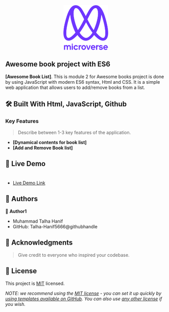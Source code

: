 <div align="center">

  <img src="murple_logo.png" alt="logo" width="140"  height="auto" />
  <br/>

</div>

<!-- PROJECT DESCRIPTION -->

## Awesome book project with ES6

**[Awesome Book List]**. This is module 2 for Awesome books project is done by using JavaScript with modern ES6 syntax, Html and CSS. It is a simple web application that allows users to add/remove books from a list.

## 🛠 Built With Html, JavaScript, Github<a name="built-with"></a>

<!-- Features -->

### Key Features <a name="key-features"></a>

> Describe between 1-3 key features of the application.

- **[Dynamical contents for book list]**
- **[Add and Remove Book list]**

<!-- LIVE DEMO -->

## 🚀 Live Demo <a name="live-demo"></a>

> #

- [Live Demo Link](#)

<!-- AUTHORS -->

## 👥 Authors <a name="authors"></a>


👤 **Author1**
- Muhammad Talha Hanif 
- GitHub: Talha-Hanif5666@githubhandle

<!-- ACKNOWLEDGEMENTS -->

## 🙏 Acknowledgments <a name="acknowledgements"></a>

> Give credit to everyone who inspired your codebase.

<!-- LICENSE -->

## 📝 License <a name="license"></a>

This project is [MIT](./LICENSE) licensed.

_NOTE: we recommend using the [MIT license](https://choosealicense.com/licenses/mit/) - you can set it up quickly by [using templates available on GitHub](https://docs.github.com/en/communities/setting-up-your-project-for-healthy-contributions/adding-a-license-to-a-repository). You can also use [any other license](https://choosealicense.com/licenses/) if you wish._